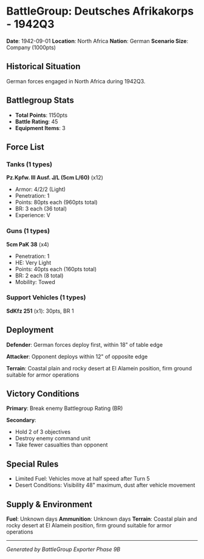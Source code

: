 # BattleGroup: Deutsches Afrikakorps - 1942Q3

**Date**: 1942-09-01
**Location**: North Africa
**Nation**: German
**Scenario Size**: Company (1000pts)

## Historical Situation

German forces engaged in North Africa during 1942Q3.

## Battlegroup Stats

- **Total Points**: 1150pts
- **Battle Rating**: 45
- **Equipment Items**: 3

## Force List

### Tanks (1 types)

**Pz.Kpfw. III Ausf. J/L (5cm L/60)** (x12)
- Armor: 4/2/2 (Light)
- Penetration: 1
- Points: 80pts each (960pts total)
- BR: 3 each (36 total)
- Experience: V

### Guns (1 types)

**5cm PaK 38** (x4)
- Penetration: 1
- HE: Very Light
- Points: 40pts each (160pts total)
- BR: 2 each (8 total)
- Mobility: Towed

### Support Vehicles (1 types)

**SdKfz 251** (x1): 30pts, BR 1

## Deployment

**Defender**: German forces deploy first, within 18" of table edge

**Attacker**: Opponent deploys within 12" of opposite edge

**Terrain**: Coastal plain and rocky desert at El Alamein position, firm ground suitable for armor operations

## Victory Conditions

**Primary**: Break enemy Battlegroup Rating (BR)

**Secondary**:
- Hold 2 of 3 objectives
- Destroy enemy command unit
- Take fewer casualties than opponent

## Special Rules

- Limited Fuel: Vehicles move at half speed after Turn 5
- Desert Conditions: Visibility 48" maximum, dust after vehicle movement

## Supply & Environment

**Fuel**: Unknown days
**Ammunition**: Unknown days
**Terrain**: Coastal plain and rocky desert at El Alamein position, firm ground suitable for armor operations

---

*Generated by BattleGroup Exporter Phase 9B*
